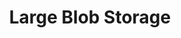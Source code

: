 ---
title: "Large Blob Storage"
description: "Large blob storage is a facility for storing a (relatively) large amount of data (minimum of 1kb, 1-4kb typical) on a FIDO2 authenticator.  Typically used for storing data related to a FIDO2 credential, like an SSH certificate."
category: ctap21
keywords: largeblob, blob, storage
last_test_date: "2024-05-08"
test_url: "/tests/template.html"
test_results_url: ""
stats: {
    chrome: {
        windows-10: {
            "124":"y #1"
        },
        windows-11: {
            "124":"y #1"
        },
        macos: {
            "124":"y"
        },
        android: {
            "124":"n"
        },
        linux: {
            "124":"y"
        }
    },
    firefox: {
        windows-10: {
            "123":"n #1"
        },
        windows-11: {
            "123":"n #1"
        },
        macos: {
            "123":"n"
        },
        linux: {
            "123":"n"
        }
    },
    safari: {
        macos: {
            "17.4.1":"n"
        },
        ios: {
            "17.4.1":"u"
        }
    }
}
notes: "This is a global note."
notes_by_num: {
    "1": "FIDO2 Support provided by Windows' webauthn.dll."
}
links: {
    "Large Blob Demo":"https://webauthn-large-blob.glitch.me/"
}
---